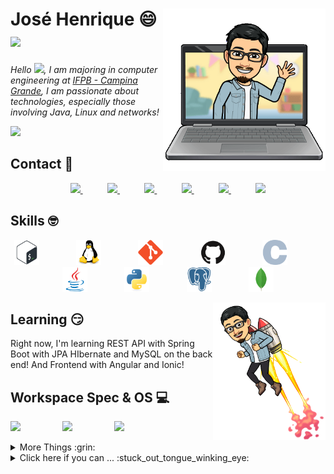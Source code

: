 <img src="images/1.png" width="260" alt="Logo" align="right" /> José Henrique :smile:
<img src="https://media.giphy.com/media/VgCDAzcKvsR6OM0uWg/giphy.gif" width="55">
=====

<p>
    <em>
        Hello <img src="https://media.giphy.com/media/hvRJCLFzcasrR4ia7z/giphy.gif" width="20px">, I am majoring in computer engineering at <a href="https://www.ifpb.edu.br/campinagrande">IFPB - Campina Grande</a>, I am passionate about technologies, especially those involving Java, Linux and networks!
    </em>
</p>

<img src="https://github-readme-stats.vercel.app/api/wakatime?username=Joshaby&show_icons=true&theme=dark">

## Contact :iphone:

<p align="center">
    <a href="(https://github.com/Joshaby)">
        <img  src="https://img.shields.io/badge/github-%23100000.svg?&style=for-the-badge&logo=github&logoColor=white&link=mailto:https://github.com/Joshaby">
    </a>
    &nbsp;&nbsp;&nbsp;&nbsp;&nbsp;&nbsp;&nbsp;&nbsp;&nbsp;
    <a href="mailto:josehenriquebrito55@gmail.com">
        <img src="https://img.shields.io/badge/gmail-D14836?&style=for-the-badge&logo=gmail&logoColor=white&link=mailto:josehenriquebrito55@gmail.com">
    </a>
    &nbsp;&nbsp;&nbsp;&nbsp;&nbsp;&nbsp;&nbsp;&nbsp;&nbsp;
    <a href="(https://github.com/Joshaby)">
        <img src="https://img.shields.io/badge/linkedin-%230077B5.svg?&style=for-the-badge&logo=linkedin&logoColor=white&link=mailto:https://www.linkedin.com/in/jos%C3%A9-henrique-azevedo-de-brito-a305761b2/">
    </a>
    &nbsp;&nbsp;&nbsp;&nbsp;&nbsp;&nbsp;&nbsp;&nbsp;&nbsp;
    <a href="(https://www.facebook.com/Joshaby707)">
        <img src="https://img.shields.io/badge/facebook-%231877F2.svg?&style=for-the-badge&logo=facebook&logoColor=white&link=mailto:https://www.facebook.com/Joshaby707">
    </a>
    &nbsp;&nbsp;&nbsp;&nbsp;&nbsp;&nbsp;&nbsp;&nbsp;&nbsp;
    <a href="(https://api.whatsapp.com/send?phone=5583996936014&text=Olá!%20José)">
        <img src="https://img.shields.io/badge/WhatsApp-25D366?style=for-the-badge&logo=whatsapp&logoColor=white">
    </a>
    &nbsp;&nbsp;&nbsp;&nbsp;&nbsp;&nbsp;&nbsp;&nbsp;&nbsp;
    <a href="(https://www.instagram.com/josehenrique707/)">
        <img src="https://img.shields.io/badge/instagram-%23E4405F.svg?&style=for-the-badge&logo=instagram&logoColor=white&link=mailto:https://www.instagram.com/josehenrique707/">
    </a>
</p>

## Skills :nerd_face:
<p align="center">
    <img height="40" src="https://raw.githubusercontent.com/devicons/devicon/master/icons/bash/bash-original.svg">
    &nbsp;&nbsp;&nbsp;&nbsp;&nbsp;&nbsp;&nbsp;&nbsp;&nbsp;&nbsp;&nbsp;&nbsp;&nbsp;
    <img height="40" src="https://raw.githubusercontent.com/devicons/devicon/master/icons/linux/linux-original.svg">
    &nbsp;&nbsp;&nbsp;&nbsp;&nbsp;&nbsp;&nbsp;&nbsp;&nbsp;&nbsp;&nbsp;&nbsp;&nbsp;
    <img height="40" src="https://raw.githubusercontent.com/devicons/devicon/master/icons/git/git-original.svg">
    &nbsp;&nbsp;&nbsp;&nbsp;&nbsp;&nbsp;&nbsp;&nbsp;&nbsp;&nbsp;&nbsp;&nbsp;&nbsp;
    <img height="40" src="https://raw.githubusercontent.com/devicons/devicon/master/icons/github/github-original.svg">
    &nbsp;&nbsp;&nbsp;&nbsp;&nbsp;&nbsp;&nbsp;&nbsp;&nbsp;&nbsp;&nbsp;&nbsp;&nbsp;
    <img height="40" src="https://raw.githubusercontent.com/devicons/devicon/master/icons/c/c-original.svg">
    &nbsp;&nbsp;&nbsp;&nbsp;&nbsp;&nbsp;&nbsp;&nbsp;&nbsp;&nbsp;&nbsp;&nbsp;&nbsp;
    <img height="40" src="https://raw.githubusercontent.com/devicons/devicon/master/icons/java/java-original.svg">
    &nbsp;&nbsp;&nbsp;&nbsp;&nbsp;&nbsp;&nbsp;&nbsp;&nbsp;&nbsp;&nbsp;&nbsp;&nbsp;
    <img height="40" src="https://raw.githubusercontent.com/devicons/devicon/master/icons/python/python-original.svg">
    &nbsp;&nbsp;&nbsp;&nbsp;&nbsp;&nbsp;&nbsp;&nbsp;&nbsp;&nbsp;&nbsp;&nbsp;&nbsp;
    <img height="40" src="https://raw.githubusercontent.com/devicons/devicon/master/icons/postgresql/postgresql-plain.svg">
    &nbsp;&nbsp;&nbsp;&nbsp;&nbsp;&nbsp;&nbsp;&nbsp;&nbsp;&nbsp;&nbsp;&nbsp;&nbsp;
    <img height="40" src="https://raw.githubusercontent.com/devicons/devicon/master/icons/mongodb/mongodb-original.svg">
</p>

<img src="images/2.png" width="180" alt="Logo" align="right" />

## Learning :smirk:

Right now, I'm learning REST API with Spring Boot with JPA HIbernate and MySQL on the back end! And Frontend with Angular and Ionic!


## Workspace Spec & OS :computer:
<p align="left">
    <img src="https://img.shields.io/badge/core%20i5%208Th-Samsung_X30-%230071C5.svg?&style=for-the-badge&logo=intel&logoColor=white">
    &nbsp;&nbsp;&nbsp;&nbsp;&nbsp;&nbsp;&nbsp;&nbsp;&nbsp;&nbsp;&nbsp;&nbsp;&nbsp;&nbsp;&nbsp;
    <img src="https://img.shields.io/badge/Fedora_33-0B57A4?style=for-the-badge&logo=fedora&logoColor=white">
    &nbsp;&nbsp;&nbsp;&nbsp;&nbsp;&nbsp;&nbsp;&nbsp;&nbsp;&nbsp;&nbsp;&nbsp;&nbsp;&nbsp;&nbsp;
    <img src="https://img.shields.io/badge/Linux_Mint_20.1-87CF3E?style=for-the-badge&logo=linux-mint&logoColor=white">
</p>


<details>
    <summary> More Things :grin: </summary>
    <br><br>
    <p>
        <p align="center">
            <img width="360px" src="https://github-readme-stats.vercel.app/api?username=joshaby&show_icons=true&theme=dark" style="width:50%">
        </p>
        <p align="center">
            <img src="https://github-readme-stats.vercel.app/api/top-langs/?username=joshaby&hide=html&layout=compact&theme=dark" style="width:50%">
        </p>
    </p>
</details>

<details>
    <summary> Click here if you can ... :stuck_out_tongue_winking_eye: </summary>
    <br>
        <p align="center">
            YOU GOT RICK ROLL'D!!!
        </p>
        <p align="center">
            <img width="700px" src="https://media3.giphy.com/media/kFgzrTt798d2w/giphy.gif?cid=ecf05e474rjajeuhandl9pxl7hx5wfzccsy2vod3omgusbd0&rid=giphy.gif" alt="joshaby" />
        </p>
</details>
    

